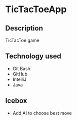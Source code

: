 # TicTacToeApp
## Description
TicTacToe game 
## Technology used 
* Git Bash
* GitHub
* IntelliJ
* Java
## Icebox
* Add AI to choose best move
